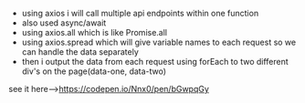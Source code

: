 - using axios i will call multiple api endpoints within one function
- also used async/await
- using axios.all which is like Promise.all
- using axios.spread which will give variable names to each request so we can handle the data separately
- then i output the data from each request using forEach to two different div's on the page(data-one, data-two)

see it here-->https://codepen.io/Nnx0/pen/bGwpqGy
